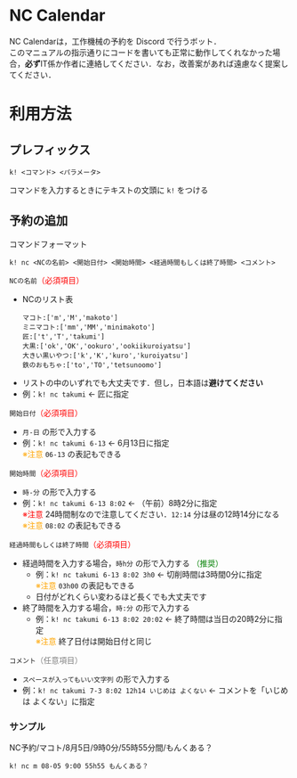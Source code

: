 # NC Calendar
NC Calendarは，工作機械の予約を Discord で行うボット．  
このマニュアルの指示通りにコードを書いても正常に動作してくれなかった場合，**必ず**IT係か作者に連絡してください．なお，改善案があれば遠慮なく提案してください．

# 利用方法
## プレフィックス
```
k! <コマンド> <パラメータ>
```
コマンドを入力するときにテキストの文頭に `k!` をつける  
## 予約の追加
コマンドフォーマット
```
k! nc <NCの名前> <開始日付> <開始時間> <経過時間もしくは終了時間> <コメント>
```
`NCの名前`<span style="color:red">（必須項目）</span>
- NCのリスト表
    ```
    マコト:['m','M','makoto']
    ミニマコト:['mm','MM','minimakoto']
    匠:['t','T','takumi']
    大黒:['ok','OK','ookuro','ookiikuroiyatsu']
    大きい黒いやつ:['k','K','kuro','kuroiyatsu']
    鉄のおもちゃ:['to','TO','tetsunoomo']
    ```
- リストの中のいずれでも大丈夫です．但し，日本語は**避けてください**  
- 例：`k! nc takumi` ← 匠に指定

`開始日付`<span style="color:red">（必須項目）</span>
- `月-日` の形で入力する
- 例：`k! nc takumi 6-13` ← 6月13日に指定  
    <span style="color:orange">※注意</span> `06-13` の表記もできる

`開始時間`<span style="color:red">（必須項目）</span>
- `時-分` の形で入力する
- 例：`k! nc takumi 6-13 8:02` ← （午前）8時2分に指定  
    <span style="color:red">※注意</span> 24時間制なので注意してください．`12:14` 分は昼の12時14分になる  
    <span style="color:orange">※注意</span> `08:02` の表記もできる

`経過時間もしくは終了時間`<span style="color:red">（必須項目）</span>
- 経過時間を入力する場合，`時h分` の形で入力する <span style="color:green">（推奨）</span>
    - 例：`k! nc takumi 6-13 8:02 3h0` ← 切削時間は3時間0分に指定  
    <span style="color:orange">※注意</span> `03h00` の表記もできる 
    - 日付がどれくらい変わるほど長くでも大丈夫です
- 終了時間を入力する場合，`時:分` の形で入力する  
    - 例：`k! nc takumi 6-13 8:02 20:02` ← 終了時間は当日の20時2分に指定  
    <span style="color:orange">※注意</span> 終了日付は開始日付と同じ

 `コメント`<span style="color:grey">（任意項目）</span>
 - `スペースが入ってもいい文字列` の形で入力する
 - 例：`k! nc takumi 7-3 8:02 12h14 いじめは よくない` ← コメントを「いじめは よくない」に指定
 
 ### サンプル
 NC予約/マコト/8月5日/9時0分/55時55分間/もんくある？
 ```
 k! nc m 08-05 9:00 55h55 もんくある？
 ```  